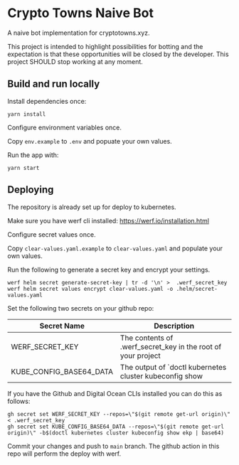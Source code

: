 # Crypto Towns Naive Bot

A naive bot implementation for cryptotowns.xyz.

This project is intended to highlight possibilities for botting and the expectation is that these opportunities will be closed by the developer. This project SHOULD stop working at any moment.

## Build and run locally

Install dependencies once:

```
yarn install
```

Configure environment variables once.

Copy `env.example` to `.env` and popuate your own values.

Run the app with:

```
yarn start
```

## Deploying

The repository is already set up for deploy to kubernetes. 

Make sure you have werf cli installed: https://werf.io/installation.html

Configure secret values once.

Copy `clear-values.yaml.example` to `clear-values.yaml` and populate your own values.

Run the following to generate a secret key and encrypt your settings.

```
werf helm secret generate-secret-key | tr -d '\n' >  .werf_secret_key
werf helm secret values encrypt clear-values.yaml -o .helm/secret-values.yaml
```

Set the following two secrets on your github repo:

Secret Name|Description
---|---
WERF_SECRET_KEY|The contents of .werf_secret_key in the root of your project
KUBE_CONFIG_BASE64_DATA|The output of `doctl kubernetes cluster kubeconfig show <config name> | base64` if using digital ocean

If you have the Github and Digital Ocean CLIs installed you can do this as follows:

```
gh secret set WERF_SECRET_KEY --repos=\"$(git remote get-url origin)\" < .werf_secret_key
gh secret set KUBE_CONFIG_BASE64_DATA --repos=\"$(git remote get-url origin)\" -b$(doctl kubernetes cluster kubeconfig show ekp | base64)
```

Commit your changes and push to `main` branch. The github action in this repo will perform the deploy with werf.

